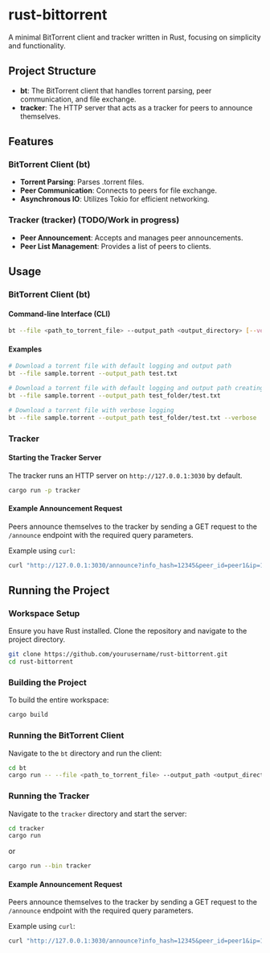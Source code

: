 # rust-bittorrent

A minimal BitTorrent client and tracker written in Rust, focusing on simplicity and functionality.

## Project Structure

- **bt**: The BitTorrent client that handles torrent parsing, peer communication, and file exchange.
- **tracker**: The HTTP server that acts as a tracker for peers to announce themselves.

## Features

### BitTorrent Client (bt)

- **Torrent Parsing**: Parses .torrent files.
- **Peer Communication**: Connects to peers for file exchange.
- **Asynchronous IO**: Utilizes Tokio for efficient networking.

### Tracker (tracker) (TODO/Work in progress)

- **Peer Announcement**: Accepts and manages peer announcements.
- **Peer List Management**: Provides a list of peers to clients.

## Usage

### BitTorrent Client (bt)

#### Command-line Interface (CLI)

```sh
bt --file <path_to_torrent_file> --output_path <output_directory> [--verbose]
```

#### Examples

```sh
# Download a torrent file with default logging and output path
bt --file sample.torrent --output_path test.txt

# Download a torrent file with default logging and output path creating a folder
bt --file sample.torrent --output_path test_folder/test.txt

# Download a torrent file with verbose logging
bt --file sample.torrent --output_path test_folder/test.txt --verbose
```

### Tracker

#### Starting the Tracker Server

The tracker runs an HTTP server on `http://127.0.0.1:3030` by default.

```sh
cargo run -p tracker
```

#### Example Announcement Request

Peers announce themselves to the tracker by sending a GET request to the `/announce` endpoint with the required query parameters.

Example using `curl`:

```sh
curl "http://127.0.0.1:3030/announce?info_hash=12345&peer_id=peer1&ip=192.168.1.2&port=6881"
```

## Running the Project

### Workspace Setup

Ensure you have Rust installed. Clone the repository and navigate to the project directory.

```sh
git clone https://github.com/yourusername/rust-bittorrent.git
cd rust-bittorrent
```

### Building the Project

To build the entire workspace:

```sh
cargo build
```

### Running the BitTorrent Client

Navigate to the `bt` directory and run the client:

```sh
cd bt
cargo run -- --file <path_to_torrent_file> --output_path <output_directory> [--verbose]
```

### Running the Tracker

Navigate to the `tracker` directory and start the server:

```sh
cd tracker
cargo run
```

or

```sh
cargo run --bin tracker
```

#### Example Announcement Request

Peers announce themselves to the tracker by sending a GET request to the `/announce` endpoint with the required query parameters.

Example using `curl`:

```sh
curl "http://127.0.0.1:3030/announce?info_hash=12345&peer_id=peer1&ip=192.168.1.2&port=6881"
```